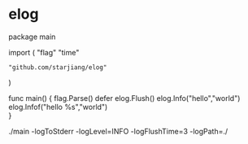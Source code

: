 # elog
package main

import (
	"flag"
	"time"

	"github.com/starjiang/elog"
)

func main() {
	flag.Parse()
	defer elog.Flush()
	elog.Info("hello","world")
  elog.Infof("hello %s","world")  
}

./main -logToStderr -logLevel=INFO -logFlushTime=3 -logPath=./
